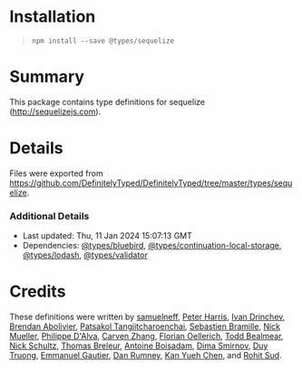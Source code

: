 # Installation
> `npm install --save @types/sequelize`

# Summary
This package contains type definitions for sequelize (http://sequelizejs.com).

# Details
Files were exported from https://github.com/DefinitelyTyped/DefinitelyTyped/tree/master/types/sequelize.

### Additional Details
 * Last updated: Thu, 11 Jan 2024 15:07:13 GMT
 * Dependencies: [@types/bluebird](https://npmjs.com/package/@types/bluebird), [@types/continuation-local-storage](https://npmjs.com/package/@types/continuation-local-storage), [@types/lodash](https://npmjs.com/package/@types/lodash), [@types/validator](https://npmjs.com/package/@types/validator)

# Credits
These definitions were written by [samuelneff](https://github.com/samuelneff), [Peter Harris](https://github.com/codeanimal), [Ivan Drinchev](https://github.com/drinchev), [Brendan Abolivier](https://github.com/babolivier), [Patsakol Tangjitcharoenchai](https://github.com/kukoo1), [Sebastien Bramille](https://github.com/oktapodia), [Nick Mueller](https://github.com/morpheusxaut), [Philippe D'Alva](https://github.com/TitaneBoy), [Carven Zhang](https://github.com/zjy01), [Florian Oellerich](https://github.com/Raigen), [Todd Bealmear](https://github.com/todd), [Nick Schultz](https://github.com/nrschultz), [Thomas Breleur](https://github.com/thomas-b), [Antoine Boisadam](https://github.com/Antoine38660), [Dima Smirnov](https://github.com/smff), [Duy Truong](https://github.com/truongkhanhduy95), [Emmanuel Gautier](https://github.com/emmanuelgautier), [Dan Rumney](https://github.com/dancrumb), [Kan Yueh Chen](https://github.com/lalayueh), and [Rohit Sud](https://github.com/rohitsud).
